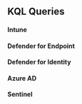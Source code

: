 ## KQL Queries

#### Intune
#### Defender for Endpoint
#### Defender for Identity
#### Azure AD
#### Sentinel
